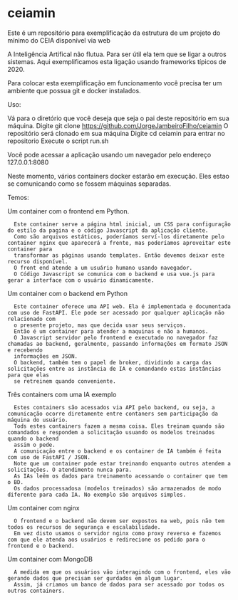 # ceiamin
Este é um repositório para exemplificação da estrutura de um projeto do mínimo do CEIA disponível via web

A Inteligência Artifical não flutua. Para ser útil ela tem que se ligar a outros sistemas. Aqui exemplificamos esta ligação usando frameworks típicos de 2020.

Para colocar esta exemplificação em funcionamento você precisa ter um ambiente que possua git e docker instalados.

Uso:

  Vá para o diretório que você deseja que seja o pai deste repositório em sua máquina.
  Digite
    git clone https://github.com/JorgeJambeiroFilho/ceiamin
  O repositório será clonado em sua máquina
  Digite 
    cd ceiamin
  para entrar no repositorio
  Execute o script 
    run.sh    

Você pode acessar a aplicação usando um navegador pelo endereço 127.0.0.1:8080

Neste momento, vários containers docker estarão em execução. Eles estao se comunicando como se fossem máquinas separadas.

Temos:

  Um container com o frontend em Python.

      Este container serve a página html inicial, um CSS para configuração do estilo da pagina e o código Javascript da aplicação cliente.
      Como são arquivos estáticos, poderíamos serví-los diretamente pelo container nginx que aparecerá a frente, mas poderíamos aproveitar este container para
      transformar as páginas usando templates. Então devemos deixar este recurso disponível.
      O front end atende a um usuário humano usando navegador.
      O Código Javascript se comunica com o backend e usa vue.js para gerar a interface com o usuário dinamicamente.
      
  Um container com o backend em Python
  
      Este container oferece uma API web. Ela é implementada e documentada com uso de FastAPI. Ele pode ser acessado por qualquer aplicação não relacionado com 
      o presente projeto, mas que decida usar seus serviços.
      Então é um container para atender a maquinas e não a humanos.
      O Javascript servidor pelo frontend e executado no navegador faz chamadas ao backend, geralmente, passando informações em formato JSON e recebendo
      informações em JSON.
      O backend, também tem o papel de broker, dividindo a carga das solicitações entre as instância de IA e comandando estas instâncias para que elas 
      se retreinem quando conveniente.
      
  Três containers com uma IA exemplo
  
      Estes containers são acessados via API pelo backend, ou seja, a comunicação ocorre diretamente entre contaners sem participação da máquina do usuário.
      Tods estes containers fazem a mesma coisa. Eles treinam quando são comandados e respondem a solicitação usuando os modelos treinados quando o backend
      assim o pede.
      A comunicação entre o backend e os container de IA também é feita com uso de FastAPI / JSON.
      Note que um container pode estar treinando enquanto outros atendem a solicitações. O atendimento nunca para.
      As IAs leêm os dados para treinamento acessando o container que tem o BD.
      Os dados processadosa (modelos treinados) são armazenados de modo diferente para cada IA. No exemplo são arquivos simples.
      
  Um container com nginx
  
      O frontend e o backend não devem ser expostos na web, pois não tem todos os recursos de segurança e escalabilidade.
      Em vez disto usamos o servidor nginx como proxy reverso e fazemos com que ele atenda aos usuários e redirecione os pedido para o frontend e o backend.
      
  Um container com MongoDB
  
      A medida em que os usuários vão interagindo com o frontend, eles vão gerando dados que precisam ser gurdados em algum lugar.
      Assim, já criamos um banco de dados para ser acessado por todos os outros containers.
      
      
      
      
      




